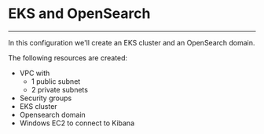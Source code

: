 # EKS and OpenSearch
---

In this configuration we'll create an EKS cluster and an OpenSearch domain.

The following resources are created:
* VPC with
    * 1 public subnet
    * 2 private subnets
* Security groups
* EKS cluster
* Opensearch domain
* Windows EC2 to connect to Kibana


